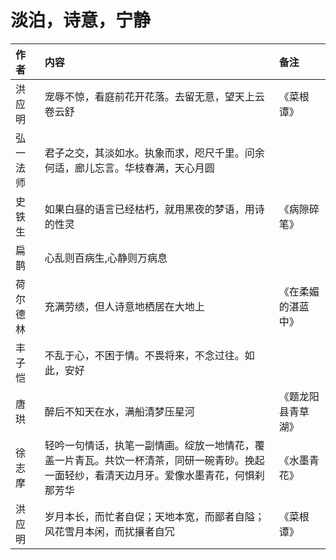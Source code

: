 # 淡泊，诗意，宁静

| 作者 | 内容 | 备注 |
| :--- | :--- | :--- |
| 洪应明 | 宠辱不惊，看庭前花开花落。去留无意，望天上云卷云舒 | 《菜根谭》 |
| 弘一法师 | 君子之交，其淡如水。执象而求，咫尺千里。问余何适，廊儿忘言。华枝春满，天心月圆 |  |
| 史铁生 | 如果白昼的语言已经枯朽，就用黑夜的梦语，用诗的性灵 | 《病隙碎笔》 |
| 扁鹊 | 心乱则百病生,心静则万病息 |  |
| 荷尔德林 | 充满劳绩，但人诗意地栖居在大地上 | 《在柔媚的湛蓝中》 |
| 丰子恺 | 不乱于心，不困于情。不畏将来，不念过往。如此，安好 |  |
| 唐珙 | 醉后不知天在水，满船清梦压星河 | 《题龙阳县青草湖》 |
| 徐志摩 | 轻吟一句情话，执笔一副情画。绽放一地情花，覆盖一片青瓦。共饮一杯清茶，同研一碗青砂。挽起一面轻纱，看清天边月牙。爱像水墨青花，何惧刹那芳华 | 《水墨青花》 |
| 洪应明 | 岁月本长，而忙者自促；天地本宽，而鄙者自隘；风花雪月本闲，而扰攘者自冗 | 《菜根谭》 |

